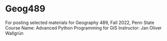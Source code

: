 # Geog489
  For posting selected materials for Geography 489, Fall 2022, Penn State
  Course Name: Advanced Python Programming for GIS
  Instructor: Jan Oliver Wallgrün
